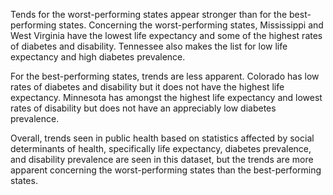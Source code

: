 Tends for the worst-performing states appear stronger than for the best-performing states. Concerning the worst-performing states, Mississippi and West Virginia have the lowest life expectancy and some of the highest rates of diabetes and disability. Tennessee also makes the list for low life expectancy and high diabetes prevalence. 

For the best-performing states, trends are less apparent. Colorado has low rates of diabetes and disability but it does not have the highest life expectancy. Minnesota has amongst the highest life expectancy and lowest rates of disability but does not have an appreciably low diabetes prevalence.

Overall, trends seen in public health based on statistics affected by social determinants of health, specifically life expectancy, diabetes prevalence, and disability prevalence are seen in this dataset, but the trends are more apparent concerning the worst-performing states than the best-performing states.
